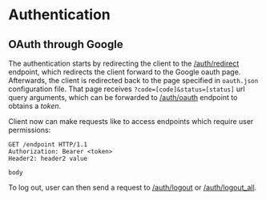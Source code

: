 # Authentication

## OAuth through Google

The authentication starts by redirecting the client to the [/auth/redirect](endpoints/auth/redirect.md) endpoint, which redirects the client forward to the Google oauth page. Afterwards, the client is redirected back to the page specified in `oauth.json` configuration file. That page receives `?code=[code]&status=[status]` url query arguments, which can be forwarded to [/auth/oauth](endpoints/auth/oauth.md) endpoint to obtains a *token*.

Client now can make requests like to access endpoints which require user permissions:

```
GET /endpoint HTTP/1.1
Authorization: Bearer <token>
Header2: header2 value

body
```

To log out, user can then send a request to [/auth/logout](endpoints/auth/logout.md) or [/auth/logout_all](endpoints/auth/logout_all.md).

